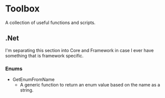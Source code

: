 # Toolbox

A collection of useful functions and scripts.

## .Net

I'm separating this section into Core and Framework in case I ever have something that is framework specific.

### Enums

* GetEnumFromName
  * A generic function to return an enum value based on the name as a string.
